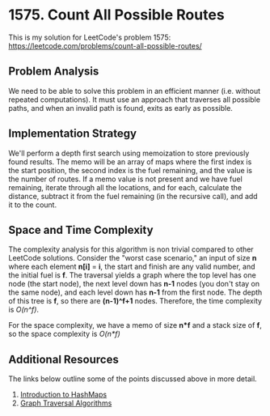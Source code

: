 # 1575. Count All Possible Routes
This is my solution for LeetCode's problem 1575: https://leetcode.com/problems/count-all-possible-routes/

## Problem Analysis
We need to be able to solve this problem in an efficient manner (i.e. without repeated computations). It must use an approach that traverses all possible paths, and when an invalid path is found, exits as early as possible.

## Implementation Strategy
We'll perform a depth first search using memoization to store previously found results. The memo will be an array of maps where the first index is the start position, the second index is the fuel remaining, and the value is the number of routes. If a memo value is not present and we have fuel remaining, iterate through all the locations, and for each, calculate the distance, subtract it from the fuel remaining (in the recursive call), and add it to the count.


## Space and Time Complexity
The complexity analysis for this algorithm is non trivial compared to other LeetCode solutions. Consider the "worst case scenario," an input of size **n** where each element **n[i]** = **i**, the start and finish are any valid number, and the initial fuel is **f**. The traversal yields a graph where the top level has one node (the start node), the next level down has **n-1** nodes (you don't stay on the same node), and each level down has **n-1** from the first node. The depth of this tree is **f**, so there are **(n-1)^f+1** nodes. Therefore, the time complexity is *O(n^f)*.

For the space complexity, we have a memo of size **n*f** and a stack size of **f**, so the space complexity is *O(n\*f)*

## Additional Resources
The links below outline some of the points discussed above in more detail.
1. [Introduction to HashMaps](https://bytethisstore.com/articles/pg/implement-hash-table)
1. [Graph Traversal Algorithms](https://bytethisstore.com/articles/pg/graph-algorithms-depth-breadth-search)